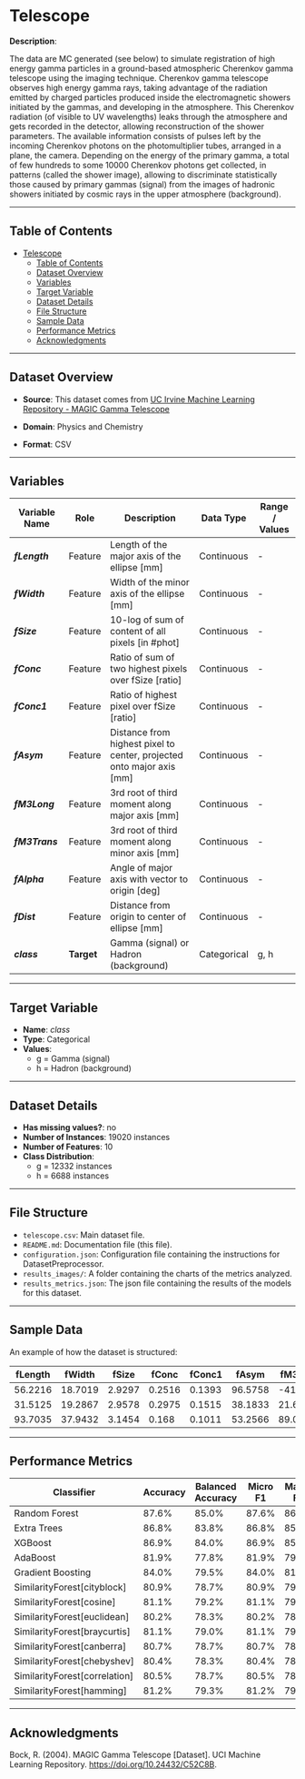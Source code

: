 # Telescope

**Description**:

The data are MC generated (see below) to simulate registration of high energy gamma particles in a ground-based atmospheric Cherenkov gamma telescope using the imaging technique. Cherenkov gamma telescope observes high energy gamma rays, taking advantage of the radiation emitted by charged particles produced inside the electromagnetic showers initiated by the gammas, and developing in the atmosphere. This Cherenkov radiation (of visible to UV wavelengths) leaks through the atmosphere and gets recorded in the detector, allowing reconstruction of the shower parameters. The available information consists of pulses left by the incoming Cherenkov photons on the photomultiplier tubes, arranged in a plane, the camera. Depending on the energy of the primary gamma, a total of few hundreds to some 10000 Cherenkov photons get collected, in patterns (called the shower image), allowing to discriminate statistically those caused by primary gammas (signal) from the images of hadronic showers initiated by cosmic rays in the upper atmosphere (background).

---

## Table of Contents
- [Telescope](#telescope)
  - [Table of Contents](#table-of-contents)
  - [Dataset Overview](#dataset-overview)
  - [Variables](#variables)
  - [Target Variable](#target-variable)
  - [Dataset Details](#dataset-details)
  - [File Structure](#file-structure)
  - [Sample Data](#sample-data)
  - [Performance Metrics](#performance-metrics)
  - [Acknowledgments](#acknowledgments)

---

## Dataset Overview

- **Source**: This dataset comes from [UC Irvine Machine Learning Repository - MAGIC Gamma Telescope](https://archive.ics.uci.edu/dataset/159/magic+gamma+telescope)

- **Domain**: Physics and Chemistry

- **Format**: CSV

---

## Variables

| Variable Name | Role | Description | Data Type | Range / Values |
|---|---|---|---|---|
| ***fLength*** | Feature | Length of the major axis of the ellipse [mm] | Continuous | - |
| ***fWidth*** | Feature | Width of the minor axis of the ellipse [mm] | Continuous | - |
| ***fSize*** | Feature | 10-log of sum of content of all pixels [in #phot] | Continuous | - |
| ***fConc*** | Feature | Ratio of sum of two highest pixels over fSize [ratio] | Continuous | - |
| ***fConc1*** | Feature | Ratio of highest pixel over fSize [ratio] | Continuous | - |
| ***fAsym*** | Feature | Distance from highest pixel to center, projected onto major axis [mm] | Continuous | - |
| ***fM3Long*** | Feature | 3rd root of third moment along major axis [mm] | Continuous | - |
| ***fM3Trans*** | Feature | 3rd root of third moment along minor axis [mm] | Continuous | - |
| ***fAlpha*** | Feature | Angle of major axis with vector to origin [deg] | Continuous | - |
| ***fDist*** | Feature | Distance from origin to center of ellipse [mm] | Continuous | - |
| ***class*** | **Target** | Gamma (signal) or Hadron (background) | Categorical | g, h |

---

## Target Variable

- **Name**: *class*
- **Type**: Categorical
- **Values**:
  - g = Gamma (signal)
  - h = Hadron (background)

---

## Dataset Details

- **Has missing values?**: no
- **Number of Instances**: 19020 instances
- **Number of Features**: 10
- **Class Distribution**:
  - g = 12332 instances
  - h = 6688 instances

---

## File Structure

- `telescope.csv`: Main dataset file.
- `README.md`: Documentation file (this file).
- `configuration.json`: Configuration file containing the instructions for DatasetPreprocessor.
- `results_images/`: A folder containing the charts of the metrics analyzed.
- `results_metrics.json`: The json file containing the results of the models for this dataset.

---

## Sample Data

An example of how the dataset is structured:

| fLength | fWidth | fSize | fConc | fConc1 | fAsym | fM3Long | fM3Trans | fAlpha | fDist | class |
|---------|--------|-------|-------|--------|-------|---------|----------|--------|-------|-------|
| 56.2216 | 18.7019 | 2.9297 | 0.2516 | 0.1393 | 96.5758 | -41.2969 | 11.3764 | 5.911 | 197.209 | **g** |
| 31.5125 | 19.2867 | 2.9578 | 0.2975 | 0.1515 | 38.1833 | 21.6729 | -12.0726 | 17.5809 | 171.227 | **g** |
| 93.7035 | 37.9432 | 3.1454 | 0.168 | 0.1011 | 53.2566 | 89.0566 | 11.8175 | 14.1224 | 231.9028 | **h** |

---

## Performance Metrics

| Classifier | Accuracy | Balanced Accuracy | Micro F1 | Macro F1 | Training Time | Prediction Time | Total Time |
|  ---  |  ---  |  ---  |  ---  |  ---  |  ---  |  ---  |  ---  |
| Random Forest | 87.6% | 85.0% | 87.6% | 86.1% | 1.215s | 0.018s | 1.233s |
| Extra Trees | 86.8% | 83.8% | 86.8% | 85.0% | 0.262s | 0.024s | 0.286s |
| XGBoost | 86.9% | 84.0% | 86.9% | 85.2% | 0.039s | 0.001s | 0.041s |
| AdaBoost | 81.9% | 77.8% | 81.9% | 79.1% | 0.509s | 0.007s | 0.515s |
| Gradient Boosting | 84.0% | 79.5% | 84.0% | 81.3% | 1.299s | 0.003s | 1.302s |
| SimilarityForest[cityblock] | 80.9% | 78.7% | 80.9% | 79.0% | 0.621s | 0.023s | 0.644s |
| SimilarityForest[cosine] | 81.1% | 79.2% | 81.1% | 79.4% | 0.554s | 0.021s | 0.575s |
| SimilarityForest[euclidean] | 80.2% | 78.3% | 80.2% | 78.4% | 0.578s | 0.023s | 0.600s |
| SimilarityForest[braycurtis] | 81.1% | 79.0% | 81.1% | 79.3% | 0.536s | 0.023s | 0.559s |
| SimilarityForest[canberra] | 80.7% | 78.7% | 80.7% | 78.9% | 0.618s | 0.023s | 0.641s |
| SimilarityForest[chebyshev] | 80.4% | 78.3% | 80.4% | 78.6% | 0.542s | 0.021s | 0.564s |
| SimilarityForest[correlation] | 80.5% | 78.7% | 80.5% | 78.8% | 0.624s | 0.022s | 0.645s |
| SimilarityForest[hamming] | 81.2% | 79.3% | 81.2% | 79.5% | 0.541s | 0.021s | 0.563s |

---

## Acknowledgments

Bock, R. (2004). MAGIC Gamma Telescope [Dataset]. UCI Machine Learning Repository. https://doi.org/10.24432/C52C8B.